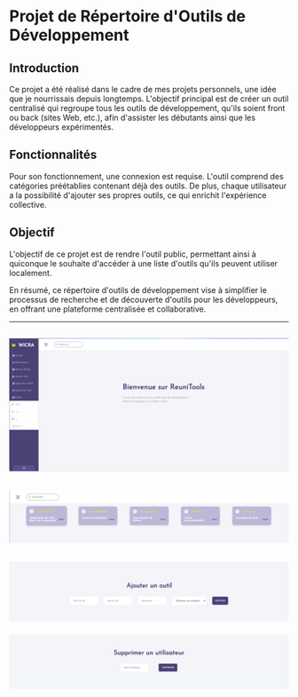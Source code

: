 # Projet de Répertoire d'Outils de Développement

## Introduction

Ce projet a été réalisé dans le cadre de mes projets personnels, une idée que je nourrissais depuis longtemps. L'objectif principal est de créer un outil centralisé qui regroupe tous les outils de développement, qu'ils soient front ou back (sites Web, etc.), afin d'assister les débutants ainsi que les développeurs expérimentés.

## Fonctionnalités

Pour son fonctionnement, une connexion est requise. L'outil comprend des catégories préétablies contenant déjà des outils. De plus, chaque utilisateur a la possibilité d'ajouter ses propres outils, ce qui enrichit l'expérience collective.

## Objectif

L'objectif de ce projet est de rendre l'outil public, permettant ainsi à quiconque le souhaite d'accéder à une liste d'outils qu'ils peuvent utiliser localement.

En résumé, ce répertoire d'outils de développement vise à simplifier le processus de recherche et de découverte d'outils pour les développeurs, en offrant une plateforme centralisée et collaborative.

---

![Aperçu interface](./img/interface_admin.png)
---

![Aperçu categorie](./img/categorie_divers.png)
---

![Aperçu Ajout](./img/ajout_outils.png)
---

![Aperçu suppression](./img/suppression_user.png)